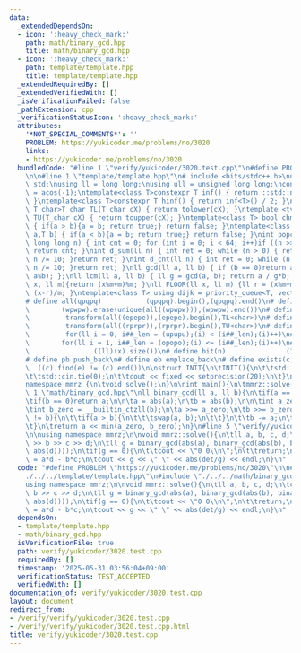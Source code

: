 ```yaml
---
data:
  _extendedDependsOn:
  - icon: ':heavy_check_mark:'
    path: math/binary_gcd.hpp
    title: math/binary_gcd.hpp
  - icon: ':heavy_check_mark:'
    path: template/template.hpp
    title: template/template.hpp
  _extendedRequiredBy: []
  _extendedVerifiedWith: []
  _isVerificationFailed: false
  _pathExtension: cpp
  _verificationStatusIcon: ':heavy_check_mark:'
  attributes:
    '*NOT_SPECIAL_COMMENTS*': ''
    PROBLEM: https://yukicoder.me/problems/no/3020
    links:
    - https://yukicoder.me/problems/no/3020
  bundledCode: "#line 1 \"verify/yukicoder/3020.test.cpp\"\n#define PROBLEM \"https://yukicoder.me/problems/no/3020\"\
    \n\n#line 1 \"template/template.hpp\"\n# include <bits/stdc++.h>\nusing namespace\
    \ std;\nusing ll = long long;\nusing ull = unsigned long long;\nconst double pi\
    \ = acos(-1);\ntemplate<class T>constexpr T inf() { return ::std::numeric_limits<T>::max();\
    \ }\ntemplate<class T>constexpr T hinf() { return inf<T>() / 2; }\ntemplate <typename\
    \ T_char>T_char TL(T_char cX) { return tolower(cX); }\ntemplate <typename T_char>T_char\
    \ TU(T_char cX) { return toupper(cX); }\ntemplate<class T> bool chmin(T& a,T b)\
    \ { if(a > b){a = b; return true;} return false; }\ntemplate<class T> bool chmax(T&\
    \ a,T b) { if(a < b){a = b; return true;} return false; }\nint popcnt(unsigned\
    \ long long n) { int cnt = 0; for (int i = 0; i < 64; i++)if ((n >> i) & 1)cnt++;\
    \ return cnt; }\nint d_sum(ll n) { int ret = 0; while (n > 0) { ret += n % 10;\
    \ n /= 10; }return ret; }\nint d_cnt(ll n) { int ret = 0; while (n > 0) { ret++;\
    \ n /= 10; }return ret; }\nll gcd(ll a, ll b) { if (b == 0)return a; return gcd(b,\
    \ a%b); };\nll lcm(ll a, ll b) { ll g = gcd(a, b); return a / g*b; };\nll MOD(ll\
    \ x, ll m){return (x%m+m)%m; }\nll FLOOR(ll x, ll m) {ll r = (x%m+m)%m; return\
    \ (x-r)/m; }\ntemplate<class T> using dijk = priority_queue<T, vector<T>, greater<T>>;\n\
    # define all(qpqpq)           (qpqpq).begin(),(qpqpq).end()\n# define UNIQUE(wpwpw)\
    \        (wpwpw).erase(unique(all((wpwpw))),(wpwpw).end())\n# define LOWER(epepe)\
    \         transform(all((epepe)),(epepe).begin(),TL<char>)\n# define UPPER(rprpr)\
    \         transform(all((rprpr)),(rprpr).begin(),TU<char>)\n# define rep(i,upupu)\
    \         for(ll i = 0, i##_len = (upupu);(i) < (i##_len);(i)++)\n# define reps(i,opopo)\
    \        for(ll i = 1, i##_len = (opopo);(i) <= (i##_len);(i)++)\n# define len(x)\
    \                ((ll)(x).size())\n# define bit(n)               (1LL << (n))\n\
    # define pb push_back\n# define eb emplace_back\n# define exists(c, e)       \
    \  ((c).find(e) != (c).end())\n\nstruct INIT{\n\tINIT(){\n\t\tstd::ios::sync_with_stdio(false);\n\
    \t\tstd::cin.tie(0);\n\t\tcout << fixed << setprecision(20);\n\t}\n}INIT;\n\n\
    namespace mmrz {\n\tvoid solve();\n}\n\nint main(){\n\tmmrz::solve();\n}\n#line\
    \ 1 \"math/binary_gcd.hpp\"\nll binary_gcd(ll a, ll b){\n\tif(a == 0)return b;\n\
    \tif(b == 0)return a;\n\n\ta = abs(a);\n\tb = abs(b);\n\n\tint a_zero = __builtin_ctzll(a);\n\
    \tint b_zero = __builtin_ctzll(b);\n\ta >>= a_zero;\n\tb >>= b_zero;\n\t\n\twhile(a\
    \ != b){\n\t\tif(a > b){\n\t\t\tswap(a, b);\n\t\t}\n\t\tb -= a;\n\t\tb >>= __builtin_ctzll(b);\n\
    \t}\n\treturn a << min(a_zero, b_zero);\n}\n#line 5 \"verify/yukicoder/3020.test.cpp\"\
    \n\nusing namespace mmrz;\n\nvoid mmrz::solve(){\n\tll a, b, c, d;\n\tcin >> a\
    \ >> b >> c >> d;\n\tll g = binary_gcd(abs(a), binary_gcd(abs(b), binary_gcd(abs(c),\
    \ abs(d))));\n\tif(g == 0){\n\t\tcout << \"0 0\\n\";\n\t\treturn;\n\t}\n\tll det\
    \ = a*d - b*c;\n\tcout << g << \" \" << abs(det/g) << endl;\n}\n"
  code: "#define PROBLEM \"https://yukicoder.me/problems/no/3020\"\n\n#include \"\
    ./../../template/template.hpp\"\n#include \"./../../math/binary_gcd.hpp\"\n\n\
    using namespace mmrz;\n\nvoid mmrz::solve(){\n\tll a, b, c, d;\n\tcin >> a >>\
    \ b >> c >> d;\n\tll g = binary_gcd(abs(a), binary_gcd(abs(b), binary_gcd(abs(c),\
    \ abs(d))));\n\tif(g == 0){\n\t\tcout << \"0 0\\n\";\n\t\treturn;\n\t}\n\tll det\
    \ = a*d - b*c;\n\tcout << g << \" \" << abs(det/g) << endl;\n}\n"
  dependsOn:
  - template/template.hpp
  - math/binary_gcd.hpp
  isVerificationFile: true
  path: verify/yukicoder/3020.test.cpp
  requiredBy: []
  timestamp: '2025-05-31 03:56:04+09:00'
  verificationStatus: TEST_ACCEPTED
  verifiedWith: []
documentation_of: verify/yukicoder/3020.test.cpp
layout: document
redirect_from:
- /verify/verify/yukicoder/3020.test.cpp
- /verify/verify/yukicoder/3020.test.cpp.html
title: verify/yukicoder/3020.test.cpp
---
```

